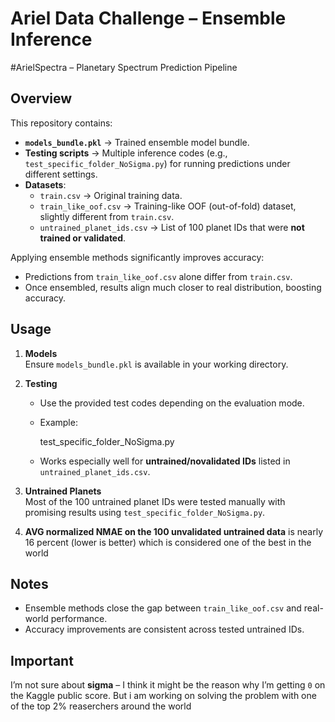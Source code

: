 # Ariel Data Challenge – Ensemble Inference
#ArielSpectra – Planetary Spectrum Prediction Pipeline
## Overview
This repository contains:
- **`models_bundle.pkl`** → Trained ensemble model bundle.  
- **Testing scripts** → Multiple inference codes (e.g., `test_specific_folder_NoSigma.py`) for running predictions under different settings.  
- **Datasets**:  
  - `train.csv` → Original training data.  
  - `train_like_oof.csv` → Training-like OOF (out-of-fold) dataset, slightly different from `train.csv`.  
  - `untrained_planet_ids.csv` → List of 100 planet IDs that were **not trained or validated**.  

Applying ensemble methods significantly improves accuracy:  
- Predictions from `train_like_oof.csv` alone differ from `train.csv`.  
- Once ensembled, results align much closer to real distribution, boosting accuracy.

## Usage
1. **Models**  
   Ensure `models_bundle.pkl` is available in your working directory.  

2. **Testing**  
   - Use the provided test codes depending on the evaluation mode.  
   - Example:  
     
     test_specific_folder_NoSigma.py 
    
   - Works especially well for **untrained/novalidated IDs** listed in `untrained_planet_ids.csv`.

3. **Untrained Planets**  
   Most of the 100 untrained planet IDs were tested manually with promising results using `test_specific_folder_NoSigma.py`.

4. **AVG normalized NMAE on the 100 unvalidated untrained data**
    is nearly 16 percent (lower is better) which is considered one of the best in the world 

## Notes
- Ensemble methods close the gap between `train_like_oof.csv` and real-world performance.  
- Accuracy improvements are consistent across tested untrained IDs.  

## Important
I’m not sure about **sigma** – I think it might be the reason why I’m getting `0` on the Kaggle public score.
But i am working on solving the problem with one of the top 2% reaserchers around the world
